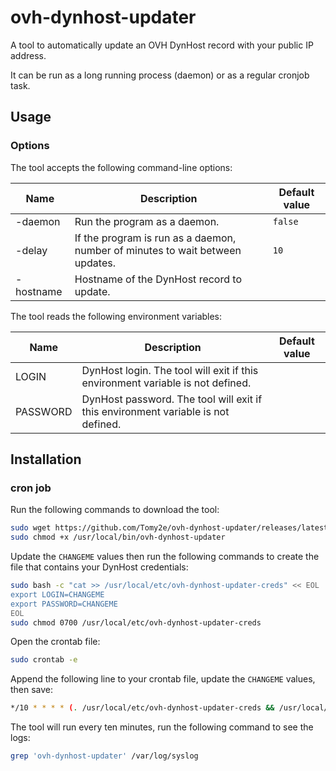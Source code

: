 # ovh-dynhost-updater

A tool to automatically update an OVH DynHost record with your public IP address.

It can be run as a long running process (daemon) or as a regular cronjob task.

## Usage

### Options

The tool accepts the following command-line options:

| Name      | Description                                                                   | Default value |
| --------- | ----------------------------------------------------------------------------- | ------------- |
| -daemon   | Run the program as a daemon.                                                  | `false`       |
| -delay    | If the program is run as a daemon, number of minutes to wait between updates. | `10`          |
| -hostname | Hostname of the DynHost record to update.                                     |               |

The tool reads the following environment variables:

| Name     | Description                                                                       | Default value |
| -------- | --------------------------------------------------------------------------------- | ------------- |
| LOGIN    | DynHost login. The tool will exit if this environment variable is not defined.    |               |
| PASSWORD | DynHost password. The tool will exit if this environment variable is not defined. |               |

## Installation

### cron job

Run the following commands to download the tool:

```bash
sudo wget https://github.com/Tomy2e/ovh-dynhost-updater/releases/latest/download/ovh-dynhost-updater-linux-amd64 -O /usr/local/bin/ovh-dynhost-updater
sudo chmod +x /usr/local/bin/ovh-dynhost-updater
```

Update the `CHANGEME` values then run the following commands to create the file
that contains your DynHost credentials:

```bash
sudo bash -c "cat >> /usr/local/etc/ovh-dynhost-updater-creds" << EOL
export LOGIN=CHANGEME
export PASSWORD=CHANGEME
EOL
sudo chmod 0700 /usr/local/etc/ovh-dynhost-updater-creds
```

Open the crontab file:

```bash
sudo crontab -e
```

Append the following line to your crontab file, update the `CHANGEME` values,
then save:

```bash
*/10 * * * * (. /usr/local/etc/ovh-dynhost-updater-creds && /usr/local/bin/ovh-dynhost-updater --hostname=CHANGEME) 2>&1 | logger -t ovh-dynhost-updater
```

The tool will run every ten minutes, run the following command to see the logs:

```bash
grep 'ovh-dynhost-updater' /var/log/syslog
```
